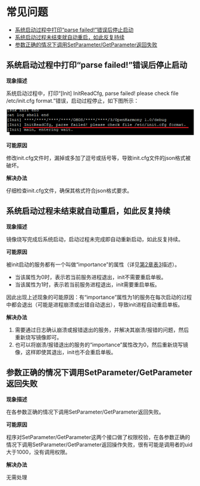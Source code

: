 # 常见问题<a name="ZH-CN_TOPIC_0000001063231870"></a>

-   [系统启动过程中打印“parse failed!”错误后停止启动](#section2041345718513)
-   [系统启动过程未结束就自动重启，如此反复持续](#section57381816168)
-   [参数正确的情况下调用SetParameter/GetParameter返回失败](#section129991227141512)

## 系统启动过程中打印“parse failed!”错误后停止启动<a name="section2041345718513"></a>

**现象描述**

系统启动过程中，打印“\[Init\] InitReadCfg, parse failed! please check file /etc/init.cfg format.”错误，启动过程停止，如下图所示：

![](figure/zh-cn_image_0000001063839940.png)

**可能原因**

修改init.cfg文件时，漏掉或多加了逗号或括号等，导致init.cfg文件的json格式被破坏。

**解决办法**

仔细检查init.cfg文件，确保其格式符合json格式要求。

## 系统启动过程未结束就自动重启，如此反复持续<a name="section57381816168"></a>

**现象描述**

镜像烧写完成后系统启动，启动过程未完成即自动重新启动，如此反复持续。

**可能原因**

被init启动的服务都有一个叫做“importance”的属性（详见[第2章表3](subsys-boot-init.md#table14737791471)描述）。

-   当该属性为0时，表示若当前服务进程退出，init不需要重启单板。
-   当该属性为1时，表示若当前服务进程退出，init需要重启单板。

因此出现上述现象的可能原因：有“importance”属性为1的服务在每次启动的过程中都会退出（可能是进程崩溃或出错自动退出），导致init进程自动重启单板。

**解决办法**

1.  需要通过日志确认崩溃或报错退出的服务，并解决其崩溃/报错的问题，然后重新烧写镜像即可。
2.  也可以将崩溃/报错退出的服务的“importance”属性改为0，然后重新烧写镜像，这样即使其退出，init也不会重启单板。

## 参数正确的情况下调用SetParameter/GetParameter返回失败<a name="section129991227141512"></a>

**现象描述**

在各参数正确的情况下调用SetParameter/GetParameter返回失败。

**可能原因**

程序对SetParameter/GetParameter这两个接口做了权限校验，在各参数正确的情况下调用SetParameter/GetParameter返回操作失败，很有可能是调用者的uid大于1000，没有调用权限。

**解决办法**

无需处理

